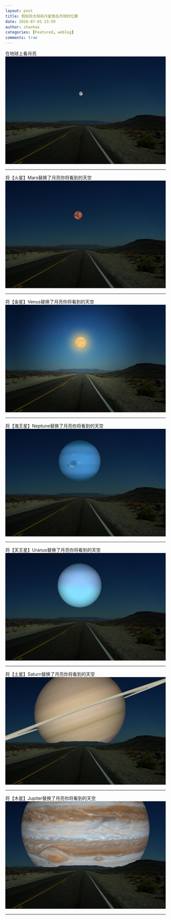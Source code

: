 ```yaml
---
layout: post
title: 假如将太阳系行星放在月球的位置
date: 2016-07-01 23:59
author: zhaohao
categories: [Featured, weblog]
comments: true 
---
```

<p>在地球上看月亮  <br/>
<img src="/media/images/IMG_20131225_1_Moon.jpg" alt="Moon" /></p>

<hr />

<p>将【火星】Mars替换了月亮你将看到的天空  <br/>
<img src="/media/images/IMG_20131225_2_Mars.jpg" alt="Mars" /></p>

<hr />

<p>将【金星】Venus替换了月亮你将看到的天空  <br/>
<img src="/media/images/IMG_20131225_3_Venus.jpg" alt="Venus" /></p>

<hr />

<p>将【海王星】Neptune替换了月亮你将看到的天空  <br/>
<img src="/media/images/IMG_20131225_4_Neptune.jpg" alt="Neptune" /></p>

<hr />

<p>将【天王星】Uranus替换了月亮你将看到的天空  <br/>
<img src="/media/images/IMG_20131225_5_Uranus.jpg" alt="Uranus" /></p>

<hr />

<p>将【土星】Saturn替换了月亮你将看到的天空  <br/>
<img src="/media/images/IMG_20131225_6_Saturn.jpg" alt="Saturn" /></p>

<hr />

<p>将【木星】Jupiter替换了月亮你将看到的天空  <br/>
<img src="/media/images/IMG_20131225_7_Jupiter.jpg" alt="Jupiter" /></p>

<hr />